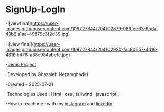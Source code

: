 # SignUp-LogIn 

-![viewfinal](https://user-images.githubusercontent.com/109727844/204102879-086fee63-9bda-43b2
a1aa-49879c3f2d39.jpg) 

-![view final](https://user-images.githubusercontent.com/109727844/204102930-fac80657-4d16-4816
b476-a88e984abefe.jpg) 

-[Demo Project](https://ghazalehnezamghadiri.github.io/SignUp-LogIn/) 

-Developed by Ghazaleh Nezamghadiri

-Created - 2025-07-21

-Technologies Used : Html , css , tailwind , javascript , 

-How to reach me : with my [instagram](https://www.instagram.com/ghazale.ghadiri/?hl=en) and  [linkedin](https://www.linkedin.com/in/ghazaleh-nezamghadiri-06b626302/)
